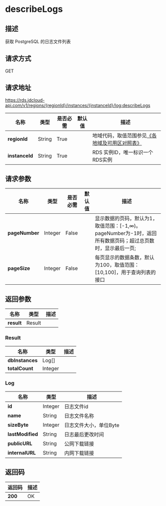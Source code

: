 # describeLogs


## 描述
获取 PostgreSQL 的日志文件列表

## 请求方式
GET

## 请求地址
https://rds.jdcloud-api.com/v1/regions/{regionId}/instances/{instanceId}/log:describeLogs

|名称|类型|是否必需|默认值|描述|
|---|---|---|---|---|
|**regionId**|String|True| |地域代码，取值范围参见[《各地域及可用区对照表》](../Enum-Definitions/Regions-AZ.md)|
|**instanceId**|String|True| |RDS 实例ID，唯一标识一个RDS实例|

## 请求参数
|名称|类型|是否必需|默认值|描述|
|---|---|---|---|---|
|**pageNumber**|Integer|False| |显示数据的页码，默认为1，取值范围：[-1,∞)。pageNumber为-1时，返回所有数据页码；超过总页数时，显示最后一页;|
|**pageSize**|Integer|False| |每页显示的数据条数，默认为100，取值范围：[10,100]，用于查询列表的接口|


## 返回参数
|名称|类型|描述|
|---|---|---|
|**result**|Result| |

### Result
|名称|类型|描述|
|---|---|---|
|**dbInstances**|Log[]| |
|**totalCount**|Integer| |
### Log
|名称|类型|描述|
|---|---|---|
|**id**|Integer|日志文件id|
|**name**|String|日志文件名称|
|**sizeByte**|Integer|日志文件大小，单位Byte|
|**lastModified**|String|日志最后更改时间|
|**publicURL**|String|公网下载链接|
|**internalURL**|String|内网下载链接|

## 返回码
|返回码|描述|
|---|---|
|**200**|OK|
